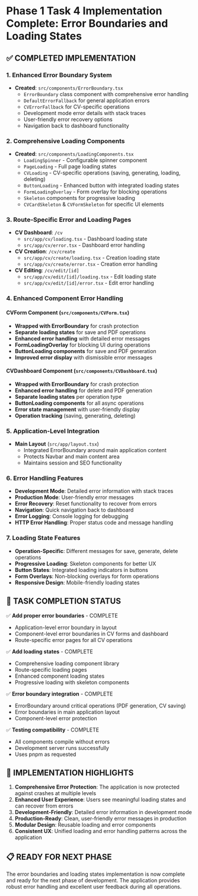# Phase 1 Task 4 Implementation Complete: Error Boundaries and Loading States

## ✅ COMPLETED IMPLEMENTATION

### 1. Enhanced Error Boundary System

- **Created**: `src/components/ErrorBoundary.tsx`
  - `ErrorBoundary` class component with comprehensive error handling
  - `DefaultErrorFallback` for general application errors
  - `CVErrorFallback` for CV-specific operations
  - Development mode error details with stack traces
  - User-friendly error recovery options
  - Navigation back to dashboard functionality

### 2. Comprehensive Loading Components

- **Created**: `src/components/LoadingComponents.tsx`
  - `LoadingSpinner` - Configurable spinner component
  - `PageLoading` - Full page loading states
  - `CVLoading` - CV-specific operations (saving, generating, loading, deleting)
  - `ButtonLoading` - Enhanced button with integrated loading states
  - `FormLoadingOverlay` - Form overlay for blocking operations
  - `Skeleton` components for progressive loading
  - `CVCardSkeleton` & `CVFormSkeleton` for specific UI elements

### 3. Route-Specific Error and Loading Pages

- **CV Dashboard**: `/cv`
  - `src/app/cv/loading.tsx` - Dashboard loading state
  - `src/app/cv/error.tsx` - Dashboard error handling
- **CV Creation**: `/cv/create`
  - `src/app/cv/create/loading.tsx` - Creation loading state
  - `src/app/cv/create/error.tsx` - Creation error handling
- **CV Editing**: `/cv/edit/[id]`
  - `src/app/cv/edit/[id]/loading.tsx` - Edit loading state
  - `src/app/cv/edit/[id]/error.tsx` - Edit error handling

### 4. Enhanced Component Error Handling

#### CVForm Component (`src/components/CVForm.tsx`)

- **Wrapped with ErrorBoundary** for crash protection
- **Separate loading states** for save and PDF operations
- **Enhanced error handling** with detailed error messages
- **FormLoadingOverlay** for blocking UI during operations
- **ButtonLoading components** for save and PDF generation
- **Improved error display** with dismissible error messages

#### CVDashboard Component (`src/components/CVDashboard.tsx`)

- **Wrapped with ErrorBoundary** for crash protection
- **Enhanced error handling** for delete and PDF generation
- **Separate loading states** per operation type
- **ButtonLoading components** for all async operations
- **Error state management** with user-friendly display
- **Operation tracking** (saving, generating, deleting)

### 5. Application-Level Integration

- **Main Layout** (`src/app/layout.tsx`)
  - Integrated ErrorBoundary around main application content
  - Protects Navbar and main content area
  - Maintains session and SEO functionality

### 6. Error Handling Features

- **Development Mode**: Detailed error information with stack traces
- **Production Mode**: User-friendly error messages
- **Error Recovery**: Reset functionality to recover from errors
- **Navigation**: Quick navigation back to dashboard
- **Error Logging**: Console logging for debugging
- **HTTP Error Handling**: Proper status code and message handling

### 7. Loading State Features

- **Operation-Specific**: Different messages for save, generate, delete operations
- **Progressive Loading**: Skeleton components for better UX
- **Button States**: Integrated loading indicators in buttons
- **Form Overlays**: Non-blocking overlays for form operations
- **Responsive Design**: Mobile-friendly loading states

## 🎯 TASK COMPLETION STATUS

✅ **Add proper error boundaries** - COMPLETE

- Application-level error boundary in layout
- Component-level error boundaries in CV forms and dashboard
- Route-specific error pages for all CV operations

✅ **Add loading states** - COMPLETE

- Comprehensive loading component library
- Route-specific loading pages
- Enhanced component loading states
- Progressive loading with skeleton components

✅ **Error boundary integration** - COMPLETE

- ErrorBoundary around critical operations (PDF generation, CV saving)
- Error boundaries in main application layout
- Component-level error protection

✅ **Testing compatibility** - COMPLETE

- All components compile without errors
- Development server runs successfully
- Uses pnpm as requested

## 🚀 IMPLEMENTATION HIGHLIGHTS

1. **Comprehensive Error Protection**: The application is now protected against crashes at multiple levels
2. **Enhanced User Experience**: Users see meaningful loading states and can recover from errors
3. **Development-Friendly**: Detailed error information in development mode
4. **Production-Ready**: Clean, user-friendly error messages in production
5. **Modular Design**: Reusable loading and error components
6. **Consistent UX**: Unified loading and error handling patterns across the application

## 📋 READY FOR NEXT PHASE

The error boundaries and loading states implementation is now complete and ready for the next phase of development. The application provides robust error handling and excellent user feedback during all operations.
